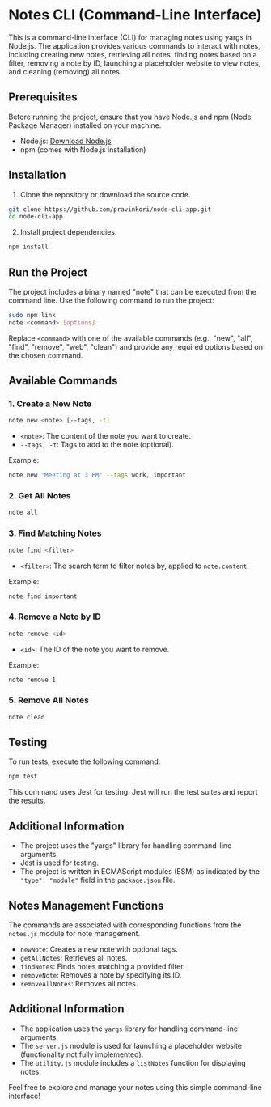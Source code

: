 # Notes CLI (Command-Line Interface)

This is a command-line interface (CLI) for managing notes using yargs in Node.js. The application provides various commands to interact with notes, including creating new notes, retrieving all notes, finding notes based on a filter, removing a note by ID, launching a placeholder website to view notes, and cleaning (removing) all notes.

## Prerequisites

Before running the project, ensure that you have Node.js and npm (Node Package Manager) installed on your machine.

-   Node.js: [Download Node.js](https://nodejs.org/)
-   npm (comes with Node.js installation)

## Installation

1. Clone the repository or download the source code.

```bash
git clone https://github.com/pravinkori/node-cli-app.git
cd node-cli-app
```

2. Install project dependencies.

```bash
npm install
```

## Run the Project

The project includes a binary named "note" that can be executed from the command line. Use the following command to run the project:

```bash
sudo npm link
note <command> [options]
```

Replace `<command>` with one of the available commands (e.g., "new", "all", "find", "remove", "web", "clean") and provide any required options based on the chosen command.

## Available Commands

### 1. Create a New Note

```bash
note new <note> [--tags, -t]
```

-   `<note>`: The content of the note you want to create.
-   `--tags, -t`: Tags to add to the note (optional).

Example:

```bash
note new "Meeting at 3 PM" --tags work, important
```

### 2. Get All Notes

```bash
note all
```

### 3. Find Matching Notes

```bash
note find <filter>
```

-   `<filter>`: The search term to filter notes by, applied to `note.content`.

Example:

```bash
note find important
```

### 4. Remove a Note by ID

```bash
note remove <id>
```

-   `<id>`: The ID of the note you want to remove.

Example:

```bash
note remove 1
```

### 5. Remove All Notes

```bash
note clean
```

## Testing

To run tests, execute the following command:

```bash
npm test
```

This command uses Jest for testing. Jest will run the test suites and report the results.

## Additional Information

-   The project uses the "yargs" library for handling command-line arguments.
-   Jest is used for testing.
-   The project is written in ECMAScript modules (ESM) as indicated by the `"type": "module"` field in the `package.json` file.

## Notes Management Functions

The commands are associated with corresponding functions from the `notes.js` module for note management.

-   `newNote`: Creates a new note with optional tags.
-   `getAllNotes`: Retrieves all notes.
-   `findNotes`: Finds notes matching a provided filter.
-   `removeNote`: Removes a note by specifying its ID.
-   `removeAllNotes`: Removes all notes.

## Additional Information

-   The application uses the `yargs` library for handling command-line arguments.
-   The `server.js` module is used for launching a placeholder website (functionality not fully implemented).
-   The `utility.js` module includes a `listNotes` function for displaying notes.

Feel free to explore and manage your notes using this simple command-line interface!
